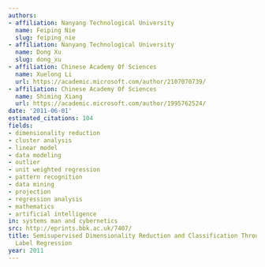 ```yaml
---
authors:
- affiliation: Nanyang Technological University
  name: Feiping Nie
  slug: feiping_nie
- affiliation: Nanyang Technological University
  name: Dong Xu
  slug: dong_xu
- affiliation: Chinese Academy Of Sciences
  name: Xuelong Li
  url: https://academic.microsoft.com/author/2107070739/
- affiliation: Chinese Academy Of Sciences
  name: Shiming Xiang
  url: https://academic.microsoft.com/author/1995762524/
date: '2011-06-01'
estimated_citations: 104
fields:
- dimensionality reduction
- cluster analysis
- linear model
- data modeling
- outlier
- unit weighted regression
- pattern recognition
- data mining
- projection
- regression analysis
- mathematics
- artificial intelligence
in: systems man and cybernetics
src: http://eprints.bbk.ac.uk/7407/
title: Semisupervised Dimensionality Reduction and Classification Through Virtual
  Label Regression
year: 2011
---
```


